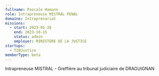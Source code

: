 ```yaml
---
fullname: Pascale Hamann
role: Intrapreneuse MISTRAL PENAL
domaine: Intraprenariat
missions:
  - start: 2023-05-26
    end: 2023-10-15
    status: admin
    employer: MINISTERE DE LA JUSTICE
startups:
  - T2BJustice
memberType: beta
---
```


Intrapreneuse MISTRAL - Greffière au tribunal judiciaire de DRAGUIGNAN
